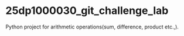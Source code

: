 # 25dp1000030_git_challenge_lab
Python project for arithmetic operations(sum, difference, product etc.,).
